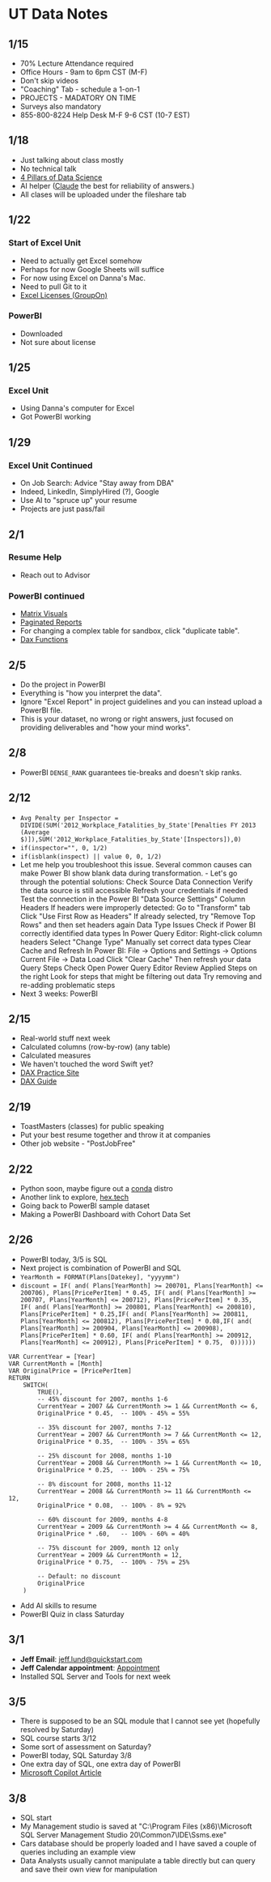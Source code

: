 # UT Data Notes

## 1/15

- 70% Lecture Attendance required
- Office Hours - 9am to 6pm CST (M-F)
- Don't skip videos
- "Coaching" Tab - schedule a 1-on-1
- PROJECTS - MADATORY ON TIME
- Surveys also mandatory
- 855-800-8224 Help Desk M-F 9-6 CST (10-7 EST)

## 1/18

- Just talking about class mostly
- No technical talk
- [4 Pillars of Data Science](https://towardsdatascience.com/the-four-pillars-of-a-data-career-d6a09edf8ac9)
- AI helper ([Claude](https://claude.ai/) the best for reliability of answers.)
- All clases will be uploaded under the fileshare tab

## 1/22

### Start of Excel Unit

- Need to actually get Excel somehow
- Perhaps for now Google Sheets will suffice
- For now using Excel on Danna's Mac.
- Need to pull Git to it
- [Excel Licenses (GroupOn)](https://www.groupon.com/deals/license-tom-llc-1)

### PowerBI

- Downloaded
- Not sure about license

## 1/25

### Excel Unit

- Using Danna's computer for Excel
- Got PowerBI working

## 1/29

### Excel Unit Continued

- On Job Search: Advice "Stay away from DBA"
- Indeed, LinkedIn, SimplyHired (?), Google
- Use AI to "spruce up" your resume
- Projects are just pass/fail

## 2/1

### Resume Help

- Reach out to Advisor

### PowerBI continued

- [Matrix Visuals](https://learn.microsoft.com/en-us/power-bi/visuals/power-bi-visualization-matrix-visual?tabs=powerbi-desktop)
- [Paginated Reports](https://learn.microsoft.com/en-us/power-bi/paginated-reports/paginated-reports-report-builder-power-bi)
- For changing a complex table for sandbox, click "duplicate table".
- [Dax Functions](https://dax.guide/functions/)

## 2/5

- Do the project in PowerBI
- Everything is "how you interpret the data".
- Ignore "Excel Report" in project guidelines and you can instead upload a PowerBI file.
- This is your dataset, no wrong or right answers, just focused on providing deliverables and "how your mind works".

## 2/8

- PowerBI `DENSE_RANK` guarantees tie-breaks and doesn't skip ranks.

## 2/12

- `Avg Penalty per Inspector = DIVIDE(SUM('2012_Workplace_Fatalities_by_State'[Penalties FY 2013 (Average $)]),SUM('2012_Workplace_Fatalities_by_State'[Inspectors]),0)`
- `if(inspector="", 0, 1/2)`
- `if(isblank(inspect) || value 0, 0, 1/2)`
- Let me help you troubleshoot this issue. Several common causes can make Power BI show blank data during transformation. - Let's go through the potential solutions:
    Check Source Data Connection
    Verify the data source is still accessible
    Refresh your credentials if needed
    Test the connection in the Power BI "Data Source Settings"
    Column Headers
    If headers were improperly detected:
    Go to "Transform" tab
    Click "Use First Row as Headers"
    If already selected, try "Remove Top Rows" and then set headers again
    Data Type Issues
    Check if Power BI correctly identified data types
    In Power Query Editor:
    Right-click column headers
    Select "Change Type"
    Manually set correct data types
    Clear Cache and Refresh
    In Power BI:
    File → Options and Settings → Options
    Current File → Data Load
    Click "Clear Cache"
    Then refresh your data
    Query Steps Check
    Open Power Query Editor
    Review Applied Steps on the right
    Look for steps that might be filtering out data
    Try removing and re-adding problematic steps
- Next 3 weeks: PowerBI

## 2/15

- Real-world stuff next week
- Calculated columns (row-by-row) (any table)
- Calculated measures
- We haven't touched the word Swift yet?
- [DAX Practice Site](https://dax.do/)
- [DAX Guide](https://dax.guide/)

## 2/19

- ToastMasters (classes) for public speaking
- Put your best resume together and throw it at companies
- Other job website - "PostJobFree"

## 2/22

- Python soon, maybe figure out a [conda](https://www.anaconda.com/download) distro
- Another link to explore, [hex.tech](https://hex.tech/)
- Going back to PowerBI sample dataset
- Making a PowerBI Dashboard with Cohort Data Set

## 2/26

- PowerBI today, 3/5 is SQL
- Next project is combination of PowerBI and SQL
- `YearMonth = FORMAT(Plans[Datekey], "yyyymm")`
- `discount = IF( and( Plans[YearMonth] >= 200701, Plans[YearMonth] <= 200706), Plans[PricePerItem] * 0.45, IF( and( Plans[YearMonth] >= 200707, Plans[YearMonth] <= 200712), Plans[PricePerItem] * 0.35, IF( and( Plans[YearMonth] >= 200801, Plans[YearMonth] <= 200810), Plans[PricePerItem] * 0.25,IF( and( Plans[YearMonth] >= 200811, Plans[YearMonth] <= 200812), Plans[PricePerItem] * 0.08,IF( and( Plans[YearMonth] >= 200904, Plans[YearMonth] <= 200908), Plans[PricePerItem] * 0.60, IF( and( Plans[YearMonth] >= 200912, Plans[YearMonth] <= 200912), Plans[PricePerItem] * 0.75,  0))))))`

```Discounted Price =
VAR CurrentYear = [Year]
VAR CurrentMonth = [Month]
VAR OriginalPrice = [PricePerItem]
RETURN
    SWITCH(
        TRUE(),
        -- 45% discount for 2007, months 1-6
        CurrentYear = 2007 && CurrentMonth >= 1 && CurrentMonth <= 6,
        OriginalPrice * 0.45,  -- 100% - 45% = 55%
        
        -- 35% discount for 2007, months 7-12
        CurrentYear = 2007 && CurrentMonth >= 7 && CurrentMonth <= 12,
        OriginalPrice * 0.35,  -- 100% - 35% = 65%
        
        -- 25% discount for 2008, months 1-10
        CurrentYear = 2008 && CurrentMonth >= 1 && CurrentMonth <= 10,
        OriginalPrice * 0.25,  -- 100% - 25% = 75%
        
        -- 8% discount for 2008, months 11-12
        CurrentYear = 2008 && CurrentMonth >= 11 && CurrentMonth <= 12,
        OriginalPrice * 0.08,  -- 100% - 8% = 92%
        
        -- 60% discount for 2009, months 4-8
        CurrentYear = 2009 && CurrentMonth >= 4 && CurrentMonth <= 8,
        OriginalPrice * .60,   -- 100% - 60% = 40%
        
        -- 75% discount for 2009, month 12 only
        CurrentYear = 2009 && CurrentMonth = 12,
        OriginalPrice * 0.75,  -- 100% - 75% = 25%
        
        -- Default: no discount
        OriginalPrice
    )
```

- Add AI skills to resume
- PowerBI Quiz in class Saturday

## 3/1

- **Jeff Email**: [jeff.lund@quickstart.com](mailto:jeff.lund@gmail.com)
- **Jeff Calendar appointment**: [Appointment](https://calendly.com/jeff-lund/datascience)
- Installed SQL Server and Tools for next week

## 3/5

- There is supposed to be an SQL module that I cannot see yet (hopefully resolved by Saturday)
- SQL course starts 3/12
- Some sort of assessment on Saturday?
- PowerBI today, SQL Saturday 3/8
- One extra day of SQL, one extra day of PowerBI
- [Microsoft Copilot Article](https://www.techtarget.com/searchdatamanagement/tip/How-to-use-Microsoft-Copilot-in-Power-BI)

## 3/8

- SQL start
- My Management studio is saved at "C:\Program Files (x86)\Microsoft SQL Server Management Studio 20\Common7\IDE\Ssms.exe"
- Cars database should be properly loaded and I have saved a couple of queries including an example view
- Data Analysts usually cannot manipulate a table directly but can query and save their own view for manipulation
